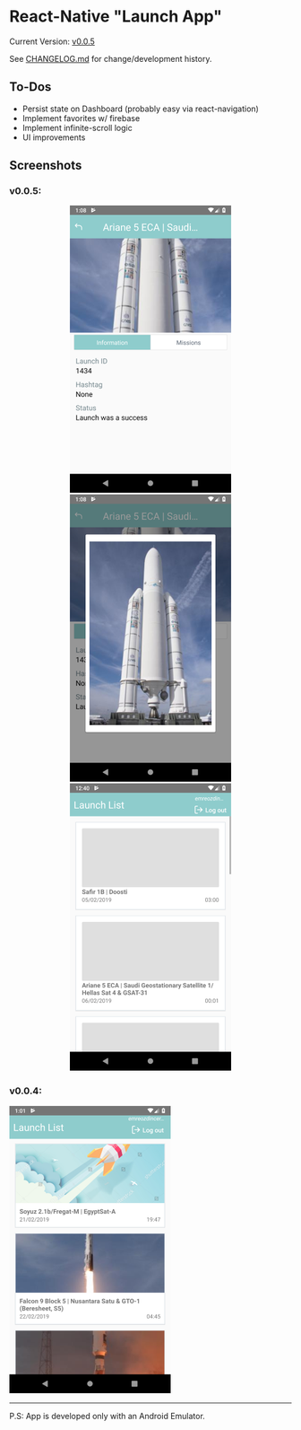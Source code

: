 # React-Native "Launch App"

Current Version: [v0.0.5](https://github.com/emreozdincer/launch-app/releases/tag/v0.0.5)

See [CHANGELOG.md](CHANGELOG.md) for change/development history.

## To-Dos
* Persist state on Dashboard (probably easy via react-navigation)  
* Implement favorites w/ firebase
* Implement infinite-scroll logic
* UI improvements

## Screenshots

### v0.0.5:
<p float="left" align="center">
<img src="./docs/v5_1.1.png" width="288" height ="512" >
<img src="./docs/v5_1.png" width="288" height ="512" >
<img src="./docs/v5_2.png" width="288" height ="512">
</p>

### v0.0.4:

<img src="./docs/screenshot_v4.png" width="288" height ="512">

----

P.S: App is developed only with an Android Emulator.
